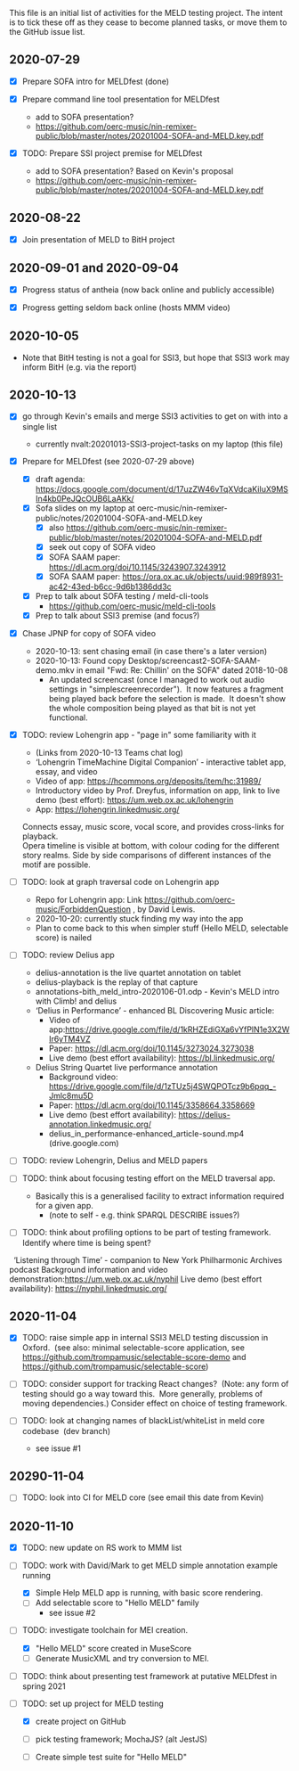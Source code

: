 This file is an initial list of activities for the MELD testing project.
The intent is to tick these off as they cease to become planned tasks, or move them to the GitHub issue list.


## 2020-07-29

- [x] Prepare SOFA intro for MELDfest (done)

- [x] Prepare command line tool presentation for MELDfest
    - add to SOFA presentation? 
    - https://github.com/oerc-music/nin-remixer-public/blob/master/notes/20201004-SOFA-and-MELD.key.pdf

- [x] TODO: Prepare SSI project premise for MELDfest
    - add to SOFA presentation?  Based on Kevin's proposal
    - https://github.com/oerc-music/nin-remixer-public/blob/master/notes/20201004-SOFA-and-MELD.key.pdf


## 2020-08-22

- [x] Join presentation of MELD to BitH project


## 2020-09-01 and 2020-09-04

- [x] Progress status of antheia (now back online and publicly accessible)

- [x] Progress getting seldom back online (hosts MMM video)


## 2020-10-05

- Note that BitH testing is not a goal for SSI3, but hope that SSI3 work may inform BitH (e.g. via the report)


## 2020-10-13

- [x] go through Kevin's emails and merge SSI3 activities to get on with into a single list
    - currently  nvalt:20201013-SSI3-project-tasks on my laptop (this file)

- [x] Prepare for MELDfest  (see 2020-07-29 above)
    - [x] draft agenda: https://docs.google.com/document/d/17uzZW46vTqXVdcaKiIuX9MSIn4kb0PeJQcOUB6LaAKk/
    - [x] Sofa slides on my laptop at oerc-music/nin-remixer-public/notes/20201004-SOFA-and-MELD.key
        - [x] also https://github.com/oerc-music/nin-remixer-public/blob/master/notes/20201004-SOFA-and-MELD.pdf 
        - [x] seek out copy of SOFA video
        - [x] SOFA SAAM paper: https://dl.acm.org/doi/10.1145/3243907.3243912
        - [x] SOFA SAAM paper: https://ora.ox.ac.uk/objects/uuid:989f8931-ac42-43ed-b6cc-9d6b1386dd3c
    - [x] Prep to talk about SOFA testing / meld-cli-tools
        - https://github.com/oerc-music/meld-cli-tools
    - [x] Prep to talk about SSI3 premise (and focus?)

- [x] Chase JPNP for copy of SOFA video
    - 2020-10-13: sent chasing email (in case there's a later version)
    - 2020-10-13: Found copy Desktop/screencast2-SOFA-SAAM-demo.mkv in email "Fwd: Re: Chillin' on the SOFA" dated 2018-10-08
        - An updated screencast (once I managed to work out audio settings in "simplescreenrecorder").  It now features a fragment being played back before the selection is made.  It doesn't show the whole composition  being played as that bit is not yet functional. 

- [x] TODO:  review Lohengrin app - "page in" some familiarity with it
    - (Links from 2020-10-13 Teams chat log)
    - ‘Lohengrin TimeMachine Digital Companion’ - interactive tablet app, essay, and video
    - Video of app: https://hcommons.org/deposits/item/hc:31989/
    - Introductory video by Prof. Dreyfus, information on app, link to live demo (best effort): https://um.web.ox.ac.uk/lohengrin
    - App: https://lohengrin.linkedmusic.org/

    Connects essay, music score, vocal score, and provides cross-links for playback.  
    Opera timeline is visible at bottom, with colour coding for the different story realms.
    Side by side comparisons of different instances of the motif are possible.

- [ ] TODO:  look at graph traversal code on Lohengrin app
    - Repo for Lohengrin app: Link https://github.com/oerc-music/ForbiddenQuestion , by David Lewis.
    - 2020-10-20: currently stuck finding my way into the app
    - Plan to come back to this when simpler stuff (Hello MELD, selectable score) is nailed

- [ ] TODO: review Delius app
    - delius-annotation is the live quartet annotation on tablet
    - delius-playback is the replay of that capture
    - annotations-bith_meld_intro-2020106-01.odp - Kevin's MELD intro with Climb! and delius
    - ‘Delius in Performance’ - enhanced BL Discovering Music article:
        - Video of app:https://drive.google.com/file/d/1kRHZEdiGXa6vYfPlN1e3X2WIr6yTM4VZ
        - Paper: https://dl.acm.org/doi/10.1145/3273024.3273038
        - Live demo (best effort availability): https://bl.linkedmusic.org/
    - Delius String Quartet live performance annotation
        - Background video: https://drive.google.com/file/d/1zTUz5j4SWQPOTcz9b6pqq_-Jmlc8mu5D
        - Paper: https://dl.acm.org/doi/10.1145/3358664.3358669
        - Live demo (best effort availability): https://delius-annotation.linkedmusic.org/
        - delius_in_performance-enhanced_article-sound.mp4 (drive.google.com)

- [ ] TODO: review Lohengrin, Delius and MELD papers

- [ ] TODO:  think about focusing testing effort on the MELD traversal app.
     - Basically this is a generalised facility to extract information required for a given app.  
         - (note to self - e.g. think SPARQL DESCRIBE issues?)

- [ ] TODO:  think about profiling options to be part of testing framework.  Identify where time is being spent?

 
‘Listening through Time’ - companion to New York Philharmonic Archives podcast
Background information and video demonstration:https://um.web.ox.ac.uk/nyphil
Live demo (best effort availability): https://nyphil.linkedmusic.org/


## 2020-11-04

- [x] TODO: raise simple app in internal SSI3 MELD testing discussion in Oxford.  (see also: minimal selectable-score application, see https://github.com/trompamusic/selectable-score-demo and https://github.com/trompamusic/selectable-score)

- [ ] TODO: consider support for tracking React changes?  (Note: any form of testing should go a way toward this.  More generally, problems of moving dependencies.)  Consider effect on choice of testing framework.

- [ ] TODO: look at changing names of blackList/whiteList in meld core codebase  (dev branch)
    - see issue #1


## 20290-11-04

- [ ] TODO: look into CI for MELD core (see email this date from Kevin)


## 2020-11-10

- [x] TODO: new update on RS work to MMM list

- [ ] TODO: work with David/Mark to get MELD simple annotation example running
    - [x] Simple Help MELD app is running, with basic score rendering.
    - [ ] Add selectable score to "Hello MELD" family
        - see issue #2

- [ ] TODO: investigate toolchain for MEI creation.
    - [x] "Hello MELD" score created in MuseScore
    - [ ] Generate MusicXML and try conversion to MEI.

- [ ] TODO: think about presenting test framework at putative MELDfest in spring 2021

- [ ] TODO: set up project for MELD testing
    - [x] create project on GitHub
    - [ ] pick testing framework; MochaJS? (alt JestJS)
    - [ ] Create simple test suite for "Hello MELD"

